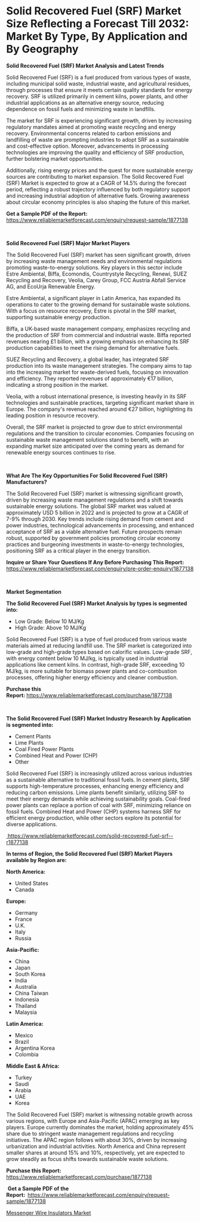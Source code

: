 <p><h1>Solid Recovered Fuel (SRF) Market Size Reflecting a Forecast Till 2032: Market By Type, By Application and By Geography</h1></p><p><strong>Solid Recovered Fuel (SRF) Market Analysis and Latest Trends</strong></p>
<p><p>Solid Recovered Fuel (SRF) is a fuel produced from various types of waste, including municipal solid waste, industrial waste, and agricultural residues, through processes that ensure it meets certain quality standards for energy recovery. SRF is utilized primarily in cement kilns, power plants, and other industrial applications as an alternative energy source, reducing dependence on fossil fuels and minimizing waste in landfills.</p><p>The market for SRF is experiencing significant growth, driven by increasing regulatory mandates aimed at promoting waste recycling and energy recovery. Environmental concerns related to carbon emissions and landfilling of waste are prompting industries to adopt SRF as a sustainable and cost-effective option. Moreover, advancements in processing technologies are improving the quality and efficiency of SRF production, further bolstering market opportunities.</p><p>Additionally, rising energy prices and the quest for more sustainable energy sources are contributing to market expansion. The Solid Recovered Fuel (SRF) Market is expected to grow at a CAGR of 14.5% during the forecast period, reflecting a robust trajectory influenced by both regulatory support and increasing industrial adoption of alternative fuels. Growing awareness about circular economy principles is also shaping the future of this market.</p></p>
<p><strong>Get a Sample PDF of the Report:&nbsp;</strong> <a href="https://www.reliablemarketforecast.com/enquiry/request-sample/1877138?utm_campaign=3069&utm_medium=2&utm_source=Github&utm_content=ia&utm_term=07042025&utm_id=solid-recovered-fuel-srf">https://www.reliablemarketforecast.com/enquiry/request-sample/1877138</a></p>
<p>&nbsp;</p>
<p><strong>Solid Recovered Fuel (SRF) Major Market Players</strong></p>
<p><p>The Solid Recovered Fuel (SRF) market has seen significant growth, driven by increasing waste management needs and environmental regulations promoting waste-to-energy solutions. Key players in this sector include Estre Ambiental, Biffa, Ecomondis, Countrystyle Recycling, Renewi, SUEZ Recycling and Recovery, Veolia, Carey Group, FCC Austria Abfall Service AG, and EcoUrja Renewable Energy.</p><p>Estre Ambiental, a significant player in Latin America, has expanded its operations to cater to the growing demand for sustainable waste solutions. With a focus on resource recovery, Estre is pivotal in the SRF market, supporting sustainable energy production.</p><p>Biffa, a UK-based waste management company, emphasizes recycling and the production of SRF from commercial and industrial waste. Biffa reported revenues nearing £1 billion, with a growing emphasis on enhancing its SRF production capabilities to meet the rising demand for alternative fuels.</p><p>SUEZ Recycling and Recovery, a global leader, has integrated SRF production into its waste management strategies. The company aims to tap into the increasing market for waste-derived fuels, focusing on innovation and efficiency. They reported revenues of approximately €17 billion, indicating a strong position in the market.</p><p>Veolia, with a robust international presence, is investing heavily in its SRF technologies and sustainable practices, targeting significant market share in Europe. The company's revenue reached around €27 billion, highlighting its leading position in resource recovery.</p><p>Overall, the SRF market is projected to grow due to strict environmental regulations and the transition to circular economies. Companies focusing on sustainable waste management solutions stand to benefit, with an expanding market size anticipated over the coming years as demand for renewable energy sources continues to rise.</p></p>
<p>&nbsp;</p>
<p><strong>What Are The Key Opportunities For Solid Recovered Fuel (SRF) Manufacturers?</strong></p>
<p><p>The Solid Recovered Fuel (SRF) market is witnessing significant growth, driven by increasing waste management regulations and a shift towards sustainable energy solutions. The global SRF market was valued at approximately USD 5 billion in 2022 and is projected to grow at a CAGR of 7-9% through 2030. Key trends include rising demand from cement and power industries, technological advancements in processing, and enhanced acceptance of SRF as a viable alternative fuel. Future prospects remain robust, supported by government policies promoting circular economy practices and burgeoning investments in waste-to-energy technologies, positioning SRF as a critical player in the energy transition.</p></p>
<p><strong>Inquire or Share Your Questions If Any Before Purchasing This Report:</strong> <a href="https://www.reliablemarketforecast.com/enquiry/pre-order-enquiry/1877138?utm_campaign=3069&utm_medium=2&utm_source=Github&utm_content=ia&utm_term=07042025&utm_id=solid-recovered-fuel-srf">https://www.reliablemarketforecast.com/enquiry/pre-order-enquiry/1877138</a></p>
<p>&nbsp;</p>
<p><strong>Market Segmentation</strong></p>
<p><strong>The Solid Recovered Fuel (SRF) Market Analysis by types is segmented into:</strong></p>
<p><ul><li>Low Grade: Below 10 MJ/Kg</li><li>High Grade: Above 10 MJ/Kg</li></ul></p>
<p><p>Solid Recovered Fuel (SRF) is a type of fuel produced from various waste materials aimed at reducing landfill use. The SRF market is categorized into low-grade and high-grade types based on calorific values. Low-grade SRF, with energy content below 10 MJ/kg, is typically used in industrial applications like cement kilns. In contrast, high-grade SRF, exceeding 10 MJ/kg, is more suitable for biomass power plants and co-combustion processes, offering higher energy efficiency and cleaner combustion.</p></p>
<p><strong>Purchase this Report:&nbsp;</strong><a href="https://www.reliablemarketforecast.com/purchase/1877138?utm_campaign=3069&utm_medium=2&utm_source=Github&utm_content=ia&utm_term=07042025&utm_id=solid-recovered-fuel-srf">https://www.reliablemarketforecast.com/purchase/1877138</a></p>
<p>&nbsp;</p>
<p><strong>The Solid Recovered Fuel (SRF) Market Industry Research by Application is segmented into:</strong></p>
<p><ul><li>Cement Plants</li><li>Lime Plants</li><li>Coal Fired Power Plants</li><li>Combined Heat and Power (CHP)</li><li>Other</li></ul></p>
<p><p>Solid Recovered Fuel (SRF) is increasingly utilized across various industries as a sustainable alternative to traditional fossil fuels. In cement plants, SRF supports high-temperature processes, enhancing energy efficiency and reducing carbon emissions. Lime plants benefit similarly, utilizing SRF to meet their energy demands while achieving sustainability goals. Coal-fired power plants can replace a portion of coal with SRF, minimizing reliance on fossil fuels. Combined Heat and Power (CHP) systems harness SRF for efficient energy production, while other sectors explore its potential for diverse applications.</p></p>
<p><a href="https://www.reliablemarketforecast.com/solid-recovered-fuel-srf--r1877138?utm_campaign=3069&utm_medium=2&utm_source=Github&utm_content=ia&utm_term=07042025&utm_id=solid-recovered-fuel-srf">&nbsp;https://www.reliablemarketforecast.com/solid-recovered-fuel-srf--r1877138</a></p>
<p><strong>In terms of Region, the Solid Recovered Fuel (SRF) Market Players available by Region are:</strong></p>
<p>
    <p> <strong> North America: </strong>
        <ul>
            <li>United States</li>
            <li>Canada</li>
        </ul>
        </p> 
    <p> <strong> Europe: </strong>
        <ul>
            <li>Germany</li>
            <li>France</li>
            <li>U.K.</li>
            <li>Italy</li>
            <li>Russia</li>
        </ul>
        </p> 
    <p> <strong> Asia-Pacific: </strong>
        <ul>
            <li>China</li>
            <li>Japan</li>
            <li>South Korea</li>
            <li>India</li>
            <li>Australia</li>
            <li>China Taiwan</li>
            <li>Indonesia</li>
            <li>Thailand</li>
            <li>Malaysia</li>
        </ul>
        </p> 
    <p> <strong> Latin America: </strong>
        <ul>
            <li>Mexico</li>
            <li>Brazil</li>
            <li>Argentina Korea</li>
            <li>Colombia</li>
        </ul>
        </p> 
    <p> <strong> Middle East & Africa: </strong>
        <ul>
            <li>Turkey</li>
            <li>Saudi</li>
            <li>Arabia</li>
            <li>UAE</li>
            <li>Korea</li>
        </ul>
    </p>
    </p>
<p><p>The Solid Recovered Fuel (SRF) market is witnessing notable growth across various regions, with Europe and Asia-Pacific (APAC) emerging as key players. Europe currently dominates the market, holding approximately 45% share due to stringent waste management regulations and recycling initiatives. The APAC region follows with about 30%, driven by increasing urbanization and industrial activities. North America and China represent smaller shares at around 15% and 10%, respectively, yet are expected to grow steadily as focus shifts towards sustainable waste solutions.</p></p>
<p><strong>Purchase this Report: </strong><a href="https://www.reliablemarketforecast.com/purchase/1877138?utm_campaign=3069&utm_medium=2&utm_source=Github&utm_content=ia&utm_term=07042025&utm_id=solid-recovered-fuel-srf">https://www.reliablemarketforecast.com/purchase/1877138</a></p>
<p>&nbsp;<strong>Get a Sample PDF of the Report:&nbsp;&nbsp;</strong><a href="https://www.reliablemarketforecast.com/enquiry/request-sample/1877138?utm_campaign=3069&utm_medium=2&utm_source=Github&utm_content=ia&utm_term=07042025&utm_id=solid-recovered-fuel-srf">https://www.reliablemarketforecast.com/enquiry/request-sample/1877138</a></p>
<p><strong></strong></p>
<p><p><a href="https://github.com/dailyspunj47/Market-Research-Report-List-1/blob/main/messenger-wire-insulators-market.md?utm_campaign=3069&utm_medium=2&utm_source=Github&utm_content=ia&utm_term=07042025&utm_id=solid-recovered-fuel-srf">Messenger Wire Insulators Market</a></p></p>